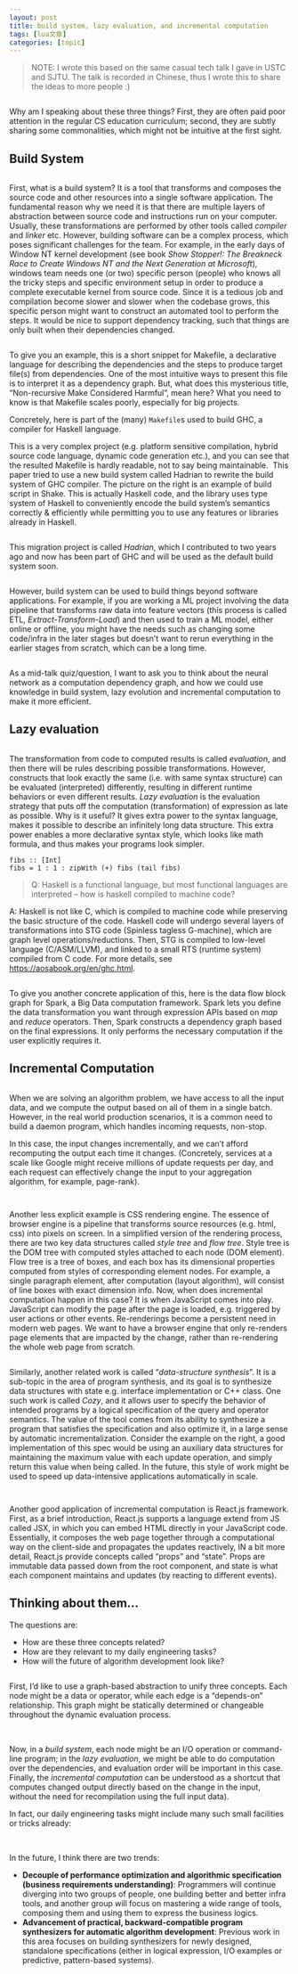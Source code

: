 ```yaml
---
layout: post
title: build system, lazy evaluation, and incremental computation 
tags: [lua文章]
categories: [topic]
---
```

<blockquote>
  <p>NOTE: I wrote this based on the same casual tech talk I gave in USTC and SJTU.
The talk is recorded in Chinese, thus I wrote this to share the ideas to more people :)</p>
</blockquote>

<p><img src="https://izgzhen.github.io/assets/images/computation-talk-released/computation-talk-released.001.jpeg" alt=""/></p>

<p>Why am I speaking about these three things? First, they are often paid poor attention in the regular CS education curriculum; second, they are subtly sharing some commonalities, which might not be intuitive at the first sight.</p>

<h2 id="build-system">Build System</h2>

<p><img src="https://izgzhen.github.io/assets/images/computation-talk-released/computation-talk-released.002.jpeg" alt=""/></p>

<p>First, what is a build system? It is a tool that transforms and composes the source code and other resources into a single software application. The fundamental reason why we need it is that there are multiple layers of abstraction between source code and instructions run on your computer. Usually, these transformations are performed by other tools called <em>compiler</em> and <em>linker</em> etc. However, building software can be a complex process, which poses significant challenges for the team. For example, in the early days of Window NT kernel development (see book <em>Show Stopper!: The Breakneck Race to Create Windows NT and the Next Generation at Microsoft</em>), windows team needs one (or two) specific person (people) who knows all the tricky steps and specific environment setup in order to produce a complete executable kernel from source code. Since it is a tedious job and compilation become slower and slower when the codebase grows, this specific person might want to construct an automated tool to perform the steps. It would be nice to support dependency tracking, such that things are only built when their dependencies changed.</p>

<p><img src="https://izgzhen.github.io/assets/images/computation-talk-released/computation-talk-released.003.jpeg" alt=""/></p>

<p>To give you an example, this is a short snippet for Makefile, a declarative language for describing the dependencies and the steps to produce target file(s) from dependencies. One of the most intuitive ways to present this file is to interpret it as a dependency graph. But, what does this mysterious title, “Non-recursive Make Considered Harmful”, mean here? What you need to know is that Makefile scales poorly, especially for big projects.</p>

<p>Concretely, here is part of the (many) <code class="highlighter-rouge">Makefile</code>s used to build GHC, a compiler for Haskell language. <img src="https://izgzhen.github.io/assets/images/computation-talk-released/computation-talk-released.004.jpeg" alt=""/></p>

<p>This is a very complex project (e.g. platform sensitive compilation, hybrid source code language, dynamic code generation etc.), and you can see that the resulted Makefile is hardly readable, not to say being maintainable. <img src="https://izgzhen.github.io/assets/images/computation-talk-released/computation-talk-released.005.jpeg" alt=""/> This paper tried to use a new build system called Hadrian to rewrite the build system of GHC compiler. The picture on the right is an example of build script in Shake. This is actually Haskell code, and the library uses type system of Haskell to conveniently encode the build system’s semantics correctly &amp; efficiently while permitting you to use any features or libraries already in Haskell.</p>

<p><img src="https://izgzhen.github.io/assets/images/computation-talk-released/computation-talk-released.005.jpeg" alt=""/></p>

<p>This migration project is called <em>Hadrian</em>, which I contributed to two years ago and now has been part of GHC and will be used as the default build system soon.</p>

<p><img src="https://izgzhen.github.io/assets/images/computation-talk-released/computation-talk-released.006.jpeg" alt=""/></p>

<p>However, build system can be used to build things beyond software applications. For example, if you are working a ML project involving the data pipeline that transforms raw data into feature vectors (this process is called ETL, <em>Extract-Transform-Load</em>) and then used to train a ML model, either online or offline, you might have the needs such as changing some code/infra in the later stages but doesn’t want to rerun everything in the earlier stages from scratch, which can be a long time.</p>

<p><img src="https://izgzhen.github.io/assets/images/computation-talk-released/computation-talk-released.007.jpeg" alt=""/></p>

<p>As a mid-talk quiz/question, I want to ask you to think about the neural network as a computation dependency graph, and how we could use knowledge in build system, lazy evolution and incremental computation to make it more efficient.</p>

<h2 id="lazy-evaluation">Lazy evaluation</h2>

<p><img src="https://izgzhen.github.io/assets/images/computation-talk-released/computation-talk-released.008.jpeg" alt=""/></p>

<p>The transformation from code to computed results is called <em>evaluation</em>, and then there will be rules describing possible transformations. However, constructs that look exactly the same (i.e. with same syntax structure) can be evaluated (interpreted) differently, resulting in different runtime behaviors or even different results. <em>Lazy evaluation</em> is the evaluation strategy that puts off the computation (transformation) of expression as late as possible. Why is it useful? It gives extra power to the syntax language, makes it possible to describe an infinitely long data structure. This extra power enables a more declarative syntax style, which looks like math formula, and thus makes your programs look simpler.</p>

<div class="language-haskell highlighter-rouge"><div class="highlight"><pre class="highlight"><code><span class="n">fibs</span> <span class="o">::</span> <span class="p">[</span><span class="kt">Int</span><span class="p">]</span>
<span class="n">fibs</span> <span class="o">=</span> <span class="mi">1</span> <span class="o">:</span> <span class="mi">1</span> <span class="o">:</span> <span class="n">zipWith</span> <span class="p">(</span><span class="o">+</span><span class="p">)</span> <span class="n">fibs</span> <span class="p">(</span><span class="n">tail</span> <span class="n">fibs</span><span class="p">)</span>
</code></pre></div></div>

<blockquote>
  <p>Q: Haskell is a functional language, but most functional languages are interpreted – how is
haskell compiled to machine code?</p>
</blockquote>

<p>A: Haskell is not like C, which is compiled to machine code while preserving the basic structure of the code. Haskell code will undergo several layers of transformations into STG code (Spinless tagless G-machine), which are graph level operations/reductions. Then, STG is compiled to
low-level language (C/ASM/LLVM), and linked to a small RTS (runtime system) compiled from C code.
For more details, see <a href="https://aosabook.org/en/ghc.html">https://aosabook.org/en/ghc.html</a>.</p>

<p><img src="https://izgzhen.github.io/assets/images/computation-talk-released/computation-talk-released.009.jpeg" alt=""/></p>

<p>To give you another concrete application of this, here is the data flow block graph for Spark, a Big Data computation framework. Spark lets you define the data transformation you want through expression APIs based on <em>map</em> and <em>reduce</em> operators. Then, Spark constructs a dependency graph based on the final expressions. It only performs the necessary computation if the user explicitly requires it.</p>

<h2 id="incremental-computation">Incremental Computation</h2>

<p><img src="https://izgzhen.github.io/assets/images/computation-talk-released/computation-talk-released.010.jpeg" alt=""/></p>

<p>When we are solving an algorithm problem, we have access to all the input data, and we compute the output based on all of them in a single batch. However, in the real world production scenarios, it is a common need to build a daemon program, which handles incoming requests, non-stop.</p>

<p>In this case, the input changes incrementally, and we can’t afford recomputing the output each time it changes. (Concretely, services at a scale like Google might receive millions of update requests per day, and each request can effectively change the input to your aggregation algorithm, for example, page-rank).</p>

<p><img src="https://izgzhen.github.io/assets/images/computation-talk-released/computation-talk-released.011.jpeg" alt=""/></p>

<p><img src="https://izgzhen.github.io/assets/images/computation-talk-released/computation-talk-released.012.jpeg" alt=""/></p>

<p>Another less explicit example is CSS rendering engine. The essence of browser engine is a pipeline that transforms source resources (e.g. html, css) into pixels on screen. In a simplified version of the rendering process, there are two key data structures called <em>style tree</em> and <em>flow tree</em>. Style tree is the DOM tree with computed styles attached to each node (DOM element). Flow tree is a tree of boxes, and each box has its dimensional properties computed from styles of corresponding element nodes. For example, a single paragraph element, after computation (layout algorithm), will consist of line boxes with exact dimension info. Now, when does incremental computation happen in this case? It is when JavaScript comes into play. JavaScript can modify the page after the page is loaded, e.g. triggered by user actions or other events. Re-renderings become a persistent need in modern web pages. We want to have a browser engine that only re-renders page elements that are impacted by the change, rather than re-rendering the whole web page from scratch.</p>

<p><img src="https://izgzhen.github.io/assets/images/computation-talk-released/computation-talk-released.013.jpeg" alt=""/></p>

<p>Similarly, another related work is called “<em>data-structure synthesis</em>”. It is a sub-topic in the area of program synthesis, and its goal is to synthesize data structures with state e.g. interface implementation or C++ class. One such work is called <em>Cozy</em>, and it allows user to specify the behavior of intended programs by a logical specification of the query and operator semantics. The value of the tool comes from its ability to synthesize a program that satisfies the specification and also optimize it, in a large sense by automatic incrementalization. Consider the example on the right, a good implementation of this spec would be using an auxiliary data structures for maintaining the maximum value with each update operation, and simply return this value when being called. In the future, this style of work might be used to speed up data-intensive applications automatically in scale.</p>

<p><img src="https://izgzhen.github.io/assets/images/computation-talk-released/computation-talk-released.014.jpeg" alt=""/></p>

<p><img src="https://izgzhen.github.io/assets/images/computation-talk-released/computation-talk-released.015.jpeg" alt=""/></p>

<p>Another good application of incremental computation is React.js framework. First, as a brief introduction, React.js supports a language extend from JS called JSX, in which you can embed HTML directly in your JavaScript code. Essentially, it composes the web page together through a computational way on the client-side and propagates the updates reactively, IN a bit more detail, React.js provide concepts called “props” and “state”. Props are immutable data passed down from the root component, and state is what each component maintains and updates (by reacting to different events).</p>

<h2 id="thinking-about-them">Thinking about them…</h2>

<p>The questions are:</p>

<ul>
  <li>How are these three concepts related?</li>
  <li>How are they relevant to my daily engineering tasks?</li>
  <li>How will the future of algorithm development look like?</li>
</ul>

<p><img src="https://izgzhen.github.io/assets/images/computation-talk-released/computation-talk-released.017.jpeg" alt=""/></p>

<p>First, I’d like to use a graph-based abstraction to unify three concepts. Each node might be a data or operator, while each edge is a “depends-on” relationship. This graph might be statically determined or changeable throughout the dynamic evaluation process.</p>

<p><img src="https://izgzhen.github.io/assets/images/computation-talk-released/computation-talk-released.018.jpeg" alt=""/>
<img src="https://izgzhen.github.io/assets/images/computation-talk-released/computation-talk-released.020.jpeg" alt=""/>
<img src="https://izgzhen.github.io/assets/images/computation-talk-released/computation-talk-released.019.jpeg" alt=""/></p>

<p>Now, in a <em>build system</em>, each node might be an I/O operation or command-line program; in the <em>lazy evaluation</em>, we might be able to do computation over the dependencies, and evaluation order will be important in this case. Finally, the <em>incremental computation</em> can be understood as a shortcut that computes changed output directly based on the change in the input, without the need for recompilation using the full input data).</p>

<p>In fact, our daily engineering tasks might include many such small facilities or tricks already:</p>

<p><img src="https://izgzhen.github.io/assets/images/computation-talk-released/computation-talk-released.021.jpeg" alt=""/>
<img src="https://izgzhen.github.io/assets/images/computation-talk-released/computation-talk-released.022.jpeg" alt=""/>
<img src="https://izgzhen.github.io/assets/images/computation-talk-released/computation-talk-released.023.jpeg" alt=""/>
<img src="https://izgzhen.github.io/assets/images/computation-talk-released/computation-talk-released.024.jpeg" alt=""/>
<img src="https://izgzhen.github.io/assets/images/computation-talk-released/computation-talk-released.025.jpeg" alt=""/></p>

<p>In the future, I think there are two trends:</p>

<ul>
  <li><strong>Decouple of performance optimization and algorithmic specification (business requirements understanding)</strong>: Programmers will continue diverging into two groups of people, one building better and better infra tools, and another group will focus on mastering a wide range of tools, composing them and using them to express the business logics.</li>
  <li><strong>Advancement of practical, backward-compatible program synthesizers for automatic algorithm development</strong>: Previous work in this area focuses on building synthesizers for newly designed, standalone specifications (either in logical expression, I/O examples or predictive, pattern-based systems).</li>
</ul>
